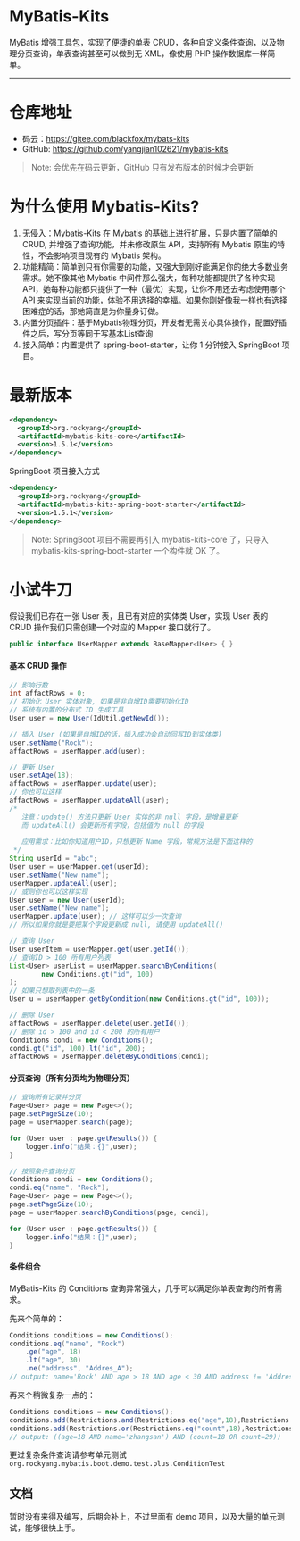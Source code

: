 # MyBatis-Kits
MyBatis 增强工具包，实现了便捷的单表 CRUD，各种自定义条件查询，以及物理分页查询，单表查询甚至可以做到无 XML，像使用 PHP 操作数据库一样简单。

--------------------------------------------------

# 仓库地址
* 码云：https://gitee.com/blackfox/mybats-kits
* GitHub: https://github.com/yangjian102621/mybatis-kits
> Note: 会优先在码云更新，GitHub 只有发布版本的时候才会更新

# 为什么使用 Mybatis-Kits?
1. 无侵入：Mybatis-Kits 在 Mybatis 的基础上进行扩展，只是内置了简单的CRUD, 并增强了查询功能，并未修改原生 API，支持所有 Mybatis 原生的特性，不会影响项目现有的 Mybatis 架构。
2. 功能精简：简单到只有你需要的功能，又强大到刚好能满足你的绝大多数业务需求。她不像其他 Mybatis 中间件那么强大，每种功能都提供了各种实现 API，她每种功能都只提供了一种（最优）实现，让你不用还去考虑使用哪个 
API 来实现当前的功能，体验不用选择的幸福。如果你刚好像我一样也有选择困难症的话，那她简直是为你量身订做。
3. 内置分页插件：基于Mybatis物理分页，开发者无需关心具体操作，配置好插件之后，写分页等同于写基本List查询
4. 接入简单：内置提供了 spring-boot-starter，让你 1 分钟接入 SpringBoot 项目。

# 最新版本

```xml
<dependency>
  <groupId>org.rockyang</groupId>
  <artifactId>mybatis-kits-core</artifactId>
  <version>1.5.1</version>
</dependency>
```

SpringBoot 项目接入方式
```xml
<dependency>
  <groupId>org.rockyang</groupId>
  <artifactId>mybatis-kits-spring-boot-starter</artifactId>
  <version>1.5.1</version>
</dependency>
```
> Note: SpringBoot 项目不需要再引入 mybatis-kits-core 了，只导入 mybatis-kits-spring-boot-starter 一个构件就 OK 了。

# 小试牛刀
假设我们已存在一张 User 表，且已有对应的实体类 User，实现 User 表的 CRUD 操作我们只需创建一个对应的 Mapper 接口就行了。

```java
public interface UserMapper extends BaseMapper<User> { }
```

#### 基本 CRUD 操作 

```java
// 影响行数
int affactRows = 0;
// 初始化 User 实体对象, 如果是非自增ID需要初始化ID
// 系统有内置的分布式 ID 生成工具
User user = new User(IdUtil.getNewId());

// 插入 User (如果是自增ID的话，插入成功会自动回写ID到实体类)
user.setName("Rock");
affactRows = userMapper.add(user);

// 更新 User
user.setAge(18);
affactRows = userMapper.update(user);
// 你也可以这样
affactRows = userMapper.updateAll(user);
/*
   注意：update() 方法只更新 User 实体的非 null 字段，是增量更新
   而 updateAll() 会更新所有字段，包括值为 null 的字段
   
   应用需求：比如你知道用户ID，只想更新 Name 字段，常规方法是下面这样的 
 */
String userId = "abc";
User user = userMapper.get(userId);
user.setName("New name");
userMapper.updateAll(user);
// 或则你也可以这样实现
User user = new User(userId);
user.setName("New name");
userMapper.update(user); // 这样可以少一次查询
// 所以如果你就是要把某个字段更新成 null, 请使用 updateAll()

// 查询 User
User userItem = userMapper.get(user.getId());
// 查询ID > 100 所有用户列表
List<User> userList = userMapper.searchByConditions(
        new Conditions.gt("id", 100)
);
// 如果只想取列表中的一条
User u = userMapper.getByCondition(new Conditions.gt("id", 100));

// 删除 User
affactRows = userMapper.delete(user.getId());
// 删除 id > 100 and id < 200 的所有用户
Conditions condi = new Conditions();
condi.gt("id", 100).lt("id", 200);
affactRows = UserMapper.deleteByConditions(condi);
```

#### 分页查询（所有分页均为物理分页）

```java
// 查询所有记录并分页
Page<User> page = new Page<>();
page.setPageSize(10);
page = userMapper.search(page);

for (User user : page.getResults()) {
	logger.info("结果：{}",user);
}

// 按照条件查询分页
Conditions condi = new Conditions();
condi.eq("name", "Rock");
Page<User> page = new Page<>();
page.setPageSize(10);
page = userMapper.searchByConditions(page, condi);

for (User user : page.getResults()) {
	logger.info("结果：{}",user);
}

```

#### 条件组合

MyBatis-Kits 的 Conditions 查询异常强大，几乎可以满足你单表查询的所有需求。

先来个简单的：

```java
Conditions conditions = new Conditions();
conditions.eq("name", "Rock")
    .ge("age", 18)
    .lt("age", 30)
    .ne("address", "Addres_A");
// output: name='Rock' AND age > 18 AND age < 30 AND address != 'Addres_A'
```

再来个稍微复杂一点的：

```java
Conditions conditions = new Conditions();
conditions.add(Restrictions.and(Restrictions.eq("age",18),Restrictions.eq("name","zhangsan")));
conditions.add(Restrictions.or(Restrictions.eq("count",18),Restrictions.eq("count",29)));
// output: ((age=18 AND name='zhangsan') AND (count=18 OR count=29))
```

更过复杂条件查询请参考单元测试 `org.rockyang.mybatis.boot.demo.test.plus.ConditionTest`

## 文档 
暂时没有来得及编写，后期会补上，不过里面有 demo 项目，以及大量的单元测试，能够很快上手。

